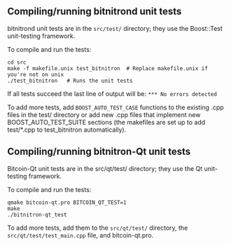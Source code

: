 Compiling/running bitnitrond unit tests
------------------------------------

bitnitrond unit tests are in the `src/test/` directory; they
use the Boost::Test unit-testing framework.

To compile and run the tests:

	cd src
	make -f makefile.unix test_bitnitron  # Replace makefile.unix if you're not on unix
	./test_bitnitron   # Runs the unit tests

If all tests succeed the last line of output will be:
`*** No errors detected`

To add more tests, add `BOOST_AUTO_TEST_CASE` functions to the existing
.cpp files in the test/ directory or add new .cpp files that
implement new BOOST_AUTO_TEST_SUITE sections (the makefiles are
set up to add test/*.cpp to test_bitnitron automatically).


Compiling/running bitnitron-Qt unit tests
---------------------------------------

Bitcoin-Qt unit tests are in the src/qt/test/ directory; they
use the Qt unit-testing framework.

To compile and run the tests:

	qmake bitcoin-qt.pro BITCOIN_QT_TEST=1
	make
	./bitnitron-qt_test

To add more tests, add them to the `src/qt/test/` directory,
the `src/qt/test/test_main.cpp` file, and bitcoin-qt.pro.
